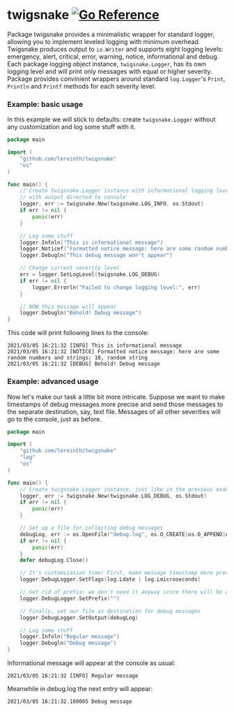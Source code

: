 # twigsnake [![Go Reference](https://pkg.go.dev/badge/github.com/lereinth/twigsnake.svg)](https://pkg.go.dev/github.com/lereinth/twigsnake)
Package twigsnake provides a minimalistic wrapper for standard logger, allowing you to implement leveled logging with minimum overhead.
Twigsnake produces output to `io.Writer` and supports eight logging levels: emergency, alert, critical, error, warning, notice,
informational and debug. Each  package logging object instance, `twigsnake.Logger`, has its own logging level and will print only
messages with equal or higher severity.
Package provides convinient wrappers around standard `log.Logger`'s `Print`, `Println` and `Printf` methods for each severity level.

### Example: basic usage

In this example we will stick to defaults: create `twigsnake.Logger` without any customization and log some stuff with it.

```go
package main

import (
	"github.com/lereinth/twigsnake"
	"os"
)

func main() {
	// Create twigsnake.Logger instance with informational logging level (i.e. log everything except debug messages) and
	// with output directed to console
	logger, err := twigsnake.New(twigsnake.LOG_INFO, os.Stdout)
	if err != nil {
		panic(err)
	}

	// Log some stuff
	logger.Infoln("This is informational message")
	logger.Noticef("Formatted notice message: here are some random numbers and strings: %d, %s", 10, "random string")
	logger.Debugln("This debug message won't appear")

	// Change current severity level
	err = logger.SetLogLevel(twigsnake.LOG_DEBUG)
	if err != nil {
		logger.Errorln("Failed to change logging level:", err)
	}

	// NOW this message will appear
	logger.Debugln("Behold! Debug message")
}
```
This code will print following lines to the console:
```
2021/03/05 16:21:32 [INFO] This is informational message
2021/03/05 16:21:32 [NOTICE] Formatted notice message: here are some random numbers and strings: 10, random string
2021/03/05 16:21:32 [DEBUG] Behold! Debug message
```
### Example: advanced usage

Now let's make our task a little bit more intricate. Suppose we want to make timestamps of debug messages more precise and send
those messages to the separate destination, say, text file. Messages of all other severities will go to the console, just as before.

```go
package main

import (
	"github.com/lereinth/twigsnake"
	"log"
	"os"
)

func main() {
	// Create twigsnake.Logger instance, just like in the previous example
	logger, err := twigsnake.New(twigsnake.LOG_DEBUG, os.Stdout)
	if err != nil {
		panic(err)
	}

	// Set up a file for collecting debug messages
	debugLog, err := os.OpenFile("debug.log", os.O_CREATE|os.O_APPEND|os.O_WRONLY, 0644)
	if err != nil {
		panic(err)
	}
	defer debugLog.Close()

	// It's customization time! First, make message timestamp more precise
	logger.DebugLogger.SetFlags(log.Ldate | log.Lmicroseconds)

	// Get rid of prefix: we don't need it anyway since there will be only debug messages in our file
	logger.DebugLogger.SetPrefix("")

	// Finally, set our file as destination for debug messages
	logger.DebugLogger.SetOutput(debugLog)

	// Log some stuff
	logger.Infoln("Regular message")
	logger.Debugln("Debug message")
}
```

Informational message will appear at the console as usual:
```
2021/03/05 16:21:32 [INFO] Regular message
```

Meanwhile in debug.log the next entry will appear:
```
2021/03/05 16:21:32.100005 Debug message
```
